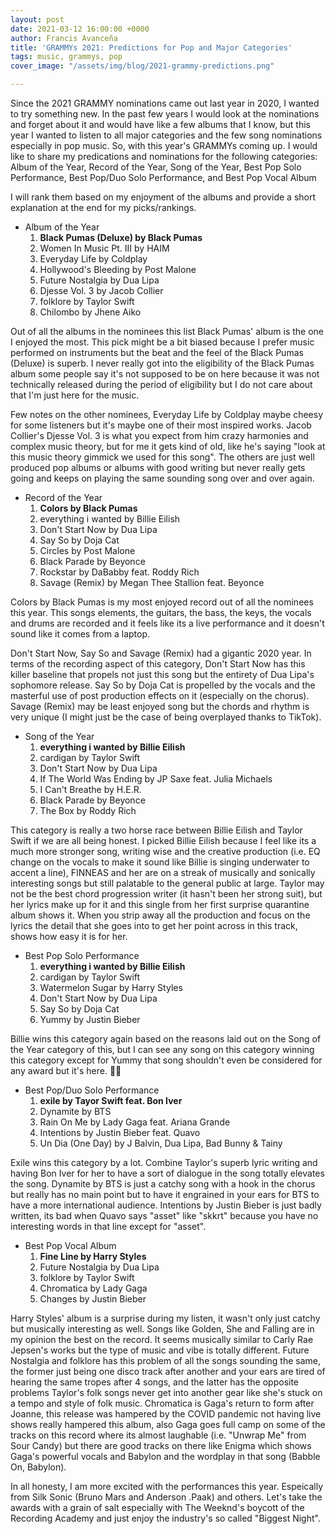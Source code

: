 ```yaml
---
layout: post
date: 2021-03-12 16:00:00 +0000
author: Francis Avanceña
title: 'GRAMMYs 2021: Predictions for Pop and Major Categories'
tags: music, grammys, pop
cover_image: "/assets/img/blog/2021-grammy-predictions.png"

---
```

Since the 2021 GRAMMY nominations came out last year in 2020, I wanted to try something new. In the past few years I would look at the nominations and forget about it and would have like a few albums that I know, but this year I wanted to listen to all major categories and the few song nominations especially in pop music. So, with this year's GRAMMYs coming up. I would like to share my predications and nominations for the following categories: Album of the Year, Record of the Year, Song of the Year, Best Pop Solo Performance, Best Pop/Duo Solo Performance, and Best Pop Vocal Album

I will rank them based on my enjoyment of the albums and provide a short explanation at the end for my picks/rankings.

* Album of the Year
  1. **Black Pumas (Deluxe) by Black Pumas**
  2. Women In Music Pt. III by HAIM
  3. Everyday Life by Coldplay
  4. Hollywood's Bleeding by Post Malone
  5. Future Nostalgia by Dua Lipa
  6. Djesse Vol. 3 by Jacob Collier
  7. folklore by Taylor Swift
  8. Chilombo by Jhene Aiko

Out of all the albums in the nominees this list Black Pumas' album is the one I enjoyed the most. This pick might be a bit biased because I prefer music performed on instruments but the beat and the feel of the Black Pumas (Deluxe) is superb. I never really got into the eligibility of the Black Pumas album some people say it's not supposed to be on here because it was not technically released during the period of eligibility but I do not care about that I'm just here for the music.

Few notes on the other nominees, Everyday Life by Coldplay maybe cheesy for some listeners but it's maybe one of their most inspired works. Jacob Collier's Djesse Vol. 3 is what you expect from him crazy harmonies and complex music theory, but for me it gets kind of old, like he's saying "look at this music theory gimmick we used for this song". The others are just well produced pop albums or albums with good writing but never really gets going and keeps on playing the same sounding song over and over again.

* Record of the Year
  1. **Colors by Black Pumas**
  2. everything i wanted by Billie Eilish
  3. Don't Start Now by Dua Lipa
  4. Say So by Doja Cat
  5. Circles by Post Malone
  6. Black Parade by Beyonce
  7. Rockstar by DaBabby feat. Roddy Rich
  8. Savage (Remix) by Megan Thee Stallion feat. Beyonce

Colors by Black Pumas is my most enjoyed record out of all the nominees this year. This songs elements, the guitars, the bass, the keys, the vocals and drums are recorded and it feels like its a live performance and it doesn't sound like it comes from a laptop.

Don't Start Now, Say So and Savage (Remix) had a gigantic 2020 year. In terms of the recording aspect of this category, Don't Start Now has this killer baseline that propels not just this song but the entirety of Dua Lipa's sophomore release. Say So by Doja Cat is propelled  by the vocals and the masterful use of post production effects on it (especially on the chorus). Savage (Remix) may be least enjoyed  song but the chords and rhythm is very unique (I might just be the case of being overplayed thanks to TikTok).

* Song of the Year
  1. **everything i wanted by Billie Eilish**
  2. cardigan by Taylor Swift
  3. Don't Start Now by Dua Lipa
  4. If The World Was Ending by JP Saxe feat. Julia Michaels
  5. I Can't Breathe by H.E.R.
  6. Black Parade by Beyonce
  7. The Box by Roddy Rich

This category is really a two horse race between Billie Eilish and Taylor Swift if we are all being honest. I picked Billie Eilish because I feel like its a much more stronger song, writing wise and the creative production (i.e. EQ change on the vocals to make it sound like Billie is singing underwater to accent a line), FINNEAS and her are on a streak of musically and sonically interesting songs but still palatable to the general public at large. Taylor may not be the best chord progression writer (it hasn't been her strong suit), but her lyrics make up for it and this single from her first surprise quarantine album shows it. When you strip away all the production and focus on the lyrics the detail that she goes into to get her point across in this track, shows how easy it is for her.

* Best Pop Solo Performance
  1. **everything i wanted by Billie Eilish**
  2. cardigan by Taylor Swift
  3. Watermelon Sugar by Harry Styles
  4. Don't Start Now by Dua Lipa
  5. Say So by Doja Cat
  6. Yummy by Justin Bieber

Billie wins this category again based on the reasons laid out on the Song of the Year category of this, but I can see any song on this category winning this category except for Yummy that song shouldn't even be considered for any award but it's here. 🤷‍♂️

* Best Pop/Duo Solo Performance
  1. **exile by Tayor Swift feat. Bon Iver**
  2. Dynamite by BTS
  3. Rain On Me by Lady Gaga feat. Ariana Grande
  4. Intentions by Justin Bieber feat. Quavo
  5. Un Dia (One Day) by J Balvin, Dua Lipa, Bad Bunny & Tainy

Exile wins this category by a lot. Combine Taylor's superb lyric writing and having Bon Iver for her to have a sort of dialogue in the song totally elevates the song. Dynamite by BTS is just a catchy song with a hook in the chorus but really has no main point but to have it engrained in your ears for BTS to have a more international audience. Intentions by Justin Bieber is just badly written, its bad when Quavo says "asset" like "skkrt" because you have no interesting words in that line except for "asset".

* Best Pop Vocal Album
  1. **Fine Line by Harry Styles**
  2. Future Nostalgia by Dua Lipa
  3. folklore by Taylor Swift
  4. Chromatica by Lady Gaga
  5. Changes by Justin Bieber

Harry Styles' album is a surprise during my listen, it wasn't only just catchy but musically interesting as well. Songs like Golden, She and Falling are in my opinion the best on the record. It seems musically similar to Carly Rae Jepsen's works but the type of music and vibe is totally different. Future Nostalgia and folklore has this problem of all the songs sounding the same, the former just being one disco track after another and your ears are tired of hearing the same tropes after 4 songs, and the latter has the opposite problems Taylor's folk songs never get into another gear like she's stuck on a tempo and style of folk music. Chromatica is Gaga's return to form after Joanne, this release was hampered by the COVID pandemic not having live shows really hampered this album, also Gaga goes full camp on some of the tracks on this record where its almost laughable (i.e. "Unwrap Me" from Sour Candy) but there are good tracks on there like Enigma which shows Gaga's powerful vocals and Babylon and the wordplay in that song (Babble On, Babylon).

In all honesty, I am more excited with the performances this year. Espeically from Silk Sonic (Bruno Mars and Anderson .Paak) and others. Let's take the awards with a grain of salt especially with The Weeknd's boycott of the Recording Academy and just enjoy the industry's so called "Biggest Night".